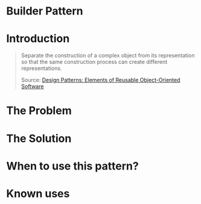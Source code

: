 # Builder Pattern
# Introduction
<blockquote>
Separate the construction of a complex object from its representation so that the
same construction process can create different representations.

Source: [Design Patterns: Elements of Reusable Object-Oriented Software](https://www.amazon.com/Design-Patterns-Elements-Reusable-Object-Oriented/dp/0201633612)
</blockquote>

# The Problem


# The Solution


# When to use this pattern?

# Known uses

